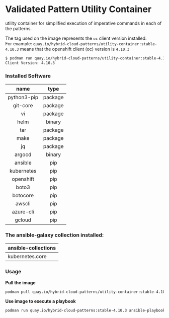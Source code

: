 # Validated Pattern Utility Container 

utility container for simplified execution of imperative commands in each of the patterns.

The tag used on the image represents the `oc` client version installed. <br/>
For example: `quay.io/hybrid-cloud-patterns/utility-container:stable-4.10.3` means that the openshift client (oc) version is `4.10.3`

```bash
$ podman run quay.io/hybrid-cloud-patterns/utility-container:stable-4.10.3` oc version 
Client Version: 4.10.3
```

### Installed Software

|    name     |  type   |
|:-----------:|:-------:|
| python3-pip | package |
|  git-core   | package |
|     vi      | package |
|    helm     | binary  |
|     tar     | package |
|    make     | package |
|     jq      | package |
|   argocd    | binary  |
|   ansible   |   pip   |
| kubernetes  |   pip   |
|  openshift  |   pip   |
|    boto3    |   pip   |
|  botocore   |   pip   |
|   awscli    |   pip   |
|  azure-cli  |   pip   |
|   gcloud    |   pip   |


### The ansible-galaxy collection installed:
| ansible-collections |
| ------------------- |
| kubernetes.core |

### Usage
**Pull the image**
```bash
podman pull quay.io/hybrid-cloud-patterns/utility-container:stable-4.10.3
```

**Use image to execute a playbook**
```bash
podman run quay.io/hybrid-cloud-patterns:stable-4.10.3 ansible-playbook <playbook>.yml 
```
